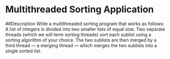 # Multithreaded Sorting Application

##Description
Write a multithreaded sorting program that works as follows: A list of integers is divided into two smaller lists of equal size. Two separate threads (which we will term sorting threads) sort each sublist using a sorting algorithm of your choice. The two sublists are then merged by a third thread — a merging thread — which merges the two sublists into a single sorted list.
